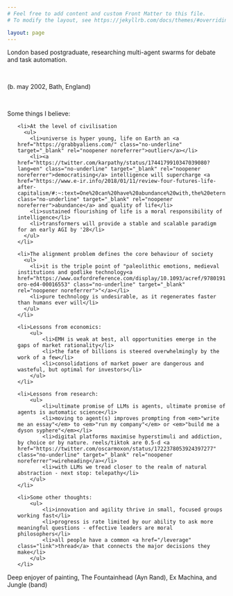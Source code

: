 ```yaml
---
# Feel free to add content and custom Front Matter to this file.
# To modify the layout, see https://jekyllrb.com/docs/themes/#overriding-theme-defaults

layout: page
---
```


<div class="central-column">
  <!-- <br> -->
  <p class="intro">London based postgraduate, researching multi-agent swarms for debate and task automation.</p>
  <br>

  <p class="birth-info">(b. may 2002, Bath, England)</p>
  <!-- <ul class="bullets">
    <li>pursued physics, art, and design 2011-2018 for a love of science fiction</li>
    <li>exposed to startups at <a href="https://level39.co/about/" class="no-underline" target="_blank" rel="noopener noreferrer">L39</a>, studied economics for a love of the macro, maths and Ben Graham</li>
    <li>building artificial intelligence to guide a bright frontier</li>
  </ul> -->

  <!-- <br>   -->
  <br>
  <p>Some things I believe:</p>

  <ul class="bullets beliefs">

    <li>At the level of civilisation
      <ul>
        <li>universe is hyper young, life on Earth an <a href="https://grabbyaliens.com/" class="no-underline" target="_blank" rel="noopener noreferrer">outlier</a></li>
        <li><a href="https://twitter.com/karpathy/status/1744179910347039080?lang=en" class="no-underline" target="_blank" rel="noopener noreferrer">democratising</a> intelligence will supercharge <a href="https://www.e-ir.info/2018/01/11/review-four-futures-life-after-capitalism/#:~:text=One%20can%20have%20abundance%20with,the%20eternal%20present%20of%20capitalism" class="no-underline" target="_blank" rel="noopener noreferrer">abundance</a> and quality of life</li>
        <li>sustained flourishing of life is a moral responsibility of intelligence</li>
        <li>transformers will provide a stable and scalable paradigm for an early AGI by '28</li>
      </ul>
    </li>

    <li>The alignment problem defines the core behaviour of society
      <ul>
        <li>it is the triple point of "paleolithic emotions, medieval institutions and godlike technology<a href="https://www.oxfordreference.com/display/10.1093/acref/9780191826719.001.0001/q-oro-ed4-00016553" class="no-underline" target="_blank" rel="noopener noreferrer">"</a></li>
        <li>pure technology is undesirable, as it regenerates faster than humans ever will</li>
      </ul>
    </li>

    <li>Lessons from economics:
        <ul>
            <li>EMH is weak at best, all opportunities emerge in the gaps of market rationality</li>
            <li>the fate of billions is steered overwhelmingly by the work of a few</li>
            <li>consolidations of market power are dangerous and wasteful, but optimal for investors</li>
        </ul>
    </li>

    <li>Lessons from research:
        <ul>
            <li>ultimate promise of LLMs is agents, ultimate promise of agents is automatic science</li>
            <li>moving to agent(s) improves prompting from <em>"write me an essay"</em> to <em>"run my company"</em> or <em>"build me a dyson syphere"</em></li>
            <li>digital platforms maximise hyperstimuli and addiction, by choice or by nature. reels/tiktok are 0.5-d <a href="https://twitter.com/oscarmoxon/status/1722378053924397277" class="no-underline" target="_blank" rel="noopener noreferrer">wireheading</a></li>         
            <li>with LLMs we tread closer to the realm of natural abstraction - next stop: telepathy</li>
        </ul>
    </li>

    <li>Some other thoughts:
        <ul>
            <li>innovation and agility thrive in small, focused groups working fast</li>
            <li>progress is rate limited by our ability to ask more meaningful questions - effective leaders are moral philosophers</li>
            <li>all people have a common <a href="/leverage" class="link">thread</a> that connects the major decisions they make</li>
        </ul>
    </li>
  </ul>

  <p>Deep enjoyer of painting, The Fountainhead (Ayn Rand), Ex Machina, and Jungle (band)</p>
</div>